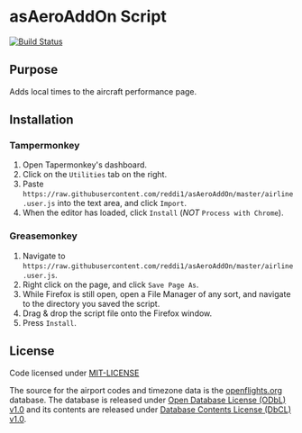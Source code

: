 # asAeroAddOn Script #

[![Build Status](https://travis-ci.org/reddi1/asAeroAddOn.svg?branch=master)](https://travis-ci.org/reddi1/asAeroAddOn)

## Purpose ##

Adds local times to the aircraft performance page.

## Installation ##

### Tampermonkey ###

1. Open Tapermonkey's dashboard.
2. Click on the `Utilities` tab on the right.
3. Paste `https://raw.githubusercontent.com/reddi1/asAeroAddOn/master/airline.user.js` into the text area, and click `Import`.
4. When the editor has loaded, click `Install` (*NOT* `Process with Chrome`).

### Greasemonkey ###

1. Navigate to `https://raw.githubusercontent.com/reddi1/asAeroAddOn/master/airline.user.js`.
2. Right click on the page, and click `Save Page As`.
3. While Firefox is still open, open a File Manager of any sort, and navigate to the directory you saved the script.
4. Drag & drop the script file onto the Firefox window.
5. Press `Install`.

## License

Code licensed under [MIT-LICENSE](https://github.com/reddi1/asAeroAddOn/blob/master/LICENSE)

The source for the airport codes and timezone data is the [openflights.org](https://github.com/jpatokal/openflights/blob/master/data/airports.dat) database.
The database is released under [Open Database License (ODbL) v1.0](https://github.com/reddi1/asAeroAddOn/blob/master/ODbL-LICENSE) and its contents are released under [Database Contents License (DbCL) v1.0](https://github.com/reddi1/asAeroAddOn/blob/master/DbCL-LICENSE).
